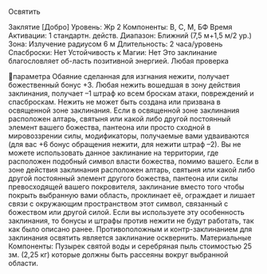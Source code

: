 
Освятить

Заклятие [Добро]
Уровень: Жр 2
Компоненты: В, С, М, БФ
Время Активации: 1 стандартн. действ.
Диапазон: Ближний (7,5 м+1,5 м/2 ур.)
Зона: Излучение радиусом 6 м
Длительность: 2 часа/уровень
Спасброски: Нет
Устойчивость к Магии: Нет
Это заклинание благословляет об-ласть
позитивной энергией. Любая проверка

параметра Обаяние сделанная для изгнания нежити, получает божественный бонус +3. Любая нежить вошедшая
в зону действия заклинания, получает
–1 штраф ко всем броскам атаки, повреждений и спасброскам. Нежить не
может быть создана или призвана в
освященной зоне заклинания.
Если в освященной зоне заклинания
расположен алтарь, святыня или какой
либо другой постоянный элемент вашего божества, пантеона или просто сходной в мировоззрении силы, модификаторы, получаемые вами удваиваются
(для вас +6 бонус обращения нежити,
для нежити штраф –2). Вы не можете использовать данное заклинание на
территории, где расположен подобный
символ власти божества, помимо вашего.
Если в зоне действия заклинания
расположен алтарь, святыня или какой либо другой постоянный элемент
другого божества, пантеона или силы
превосходящей вашего покровителя,
заклинание вместо того чтобы покрыть
выбранную вами область, проклинает
её, ограждает и лишает связи с окружающим пространством этот символ, связанный с божеством или другой силой.
Если вы используете эту особенность
заклинания, то бонусы и штрафы против нежити не будут работать, так как
было описано ранее.
Противоположным и контр-заклинанием для заклинания освятить является заклинание осквернить.
Материальные Компоненты: Пузырек святой воды и серебряная пыль
стоимостью 25 зм. (2,25 кг) которые
должны быть рассеяны вокруг выбранной области.